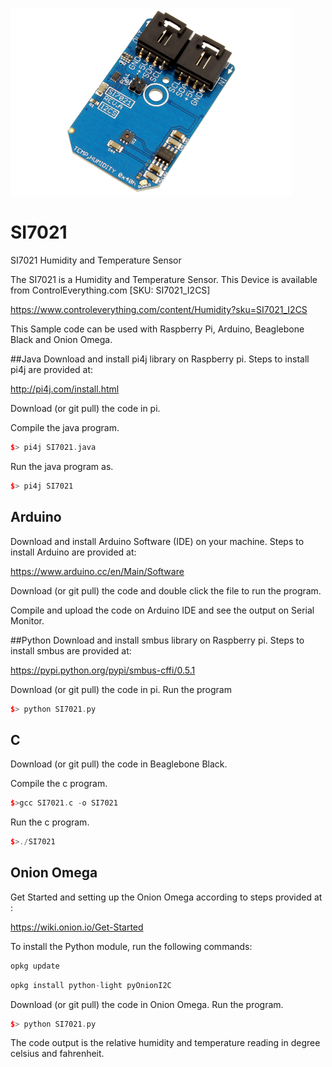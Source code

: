 [![SI7021](SI7021_I2CS_A.png)](https://www.controleverything.com/content/Humidity?sku=SI7021_I2CS)
# SI7021
SI7021 Humidity and Temperature Sensor

The SI7021 is a Humidity and Temperature Sensor.
This Device is available from ControlEverything.com [SKU: SI7021_I2CS]

https://www.controleverything.com/content/Humidity?sku=SI7021_I2CS

This Sample code can be used with Raspberry Pi, Arduino, Beaglebone Black and Onion Omega.

##Java 
Download and install pi4j library on Raspberry pi. Steps to install pi4j are provided at:

http://pi4j.com/install.html

Download (or git pull) the code in pi.

Compile the java program.
```cpp
$> pi4j SI7021.java
```

Run the java program as.
```cpp
$> pi4j SI7021
```

## Arduino
Download and install Arduino Software (IDE) on your machine. Steps to install Arduino are provided at:

https://www.arduino.cc/en/Main/Software

Download (or git pull) the code and double click the file to run the program.

Compile and upload the code on Arduino IDE and see the output on Serial Monitor.

##Python 
Download and install smbus library on Raspberry pi. Steps to install smbus are provided at:

https://pypi.python.org/pypi/smbus-cffi/0.5.1

Download (or git pull) the code in pi. Run the program

```cpp
$> python SI7021.py
```

## C

Download (or git pull) the code in Beaglebone Black.

Compile the c program.
```cpp
$>gcc SI7021.c -o SI7021
```
Run the c program.
```cpp
$>./SI7021
```

## Onion Omega

Get Started and setting up the Onion Omega according to steps provided at :

https://wiki.onion.io/Get-Started

To install the Python module, run the following commands:
```cpp
opkg update
```
```cpp
opkg install python-light pyOnionI2C
```

Download (or git pull) the code in Onion Omega. Run the program.

```cpp
$> python SI7021.py
```

The code output is the relative humidity and temperature reading in degree celsius and fahrenheit.

